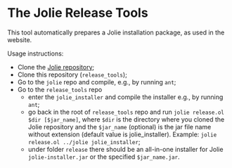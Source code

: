 # The Jolie Release Tools

This tool automatically prepares a Jolie installation package, as used in the website.

Usage instructions:
- Clone the [Jolie repository](https://github.com/jolie/jolie);
- Clone this repository (`release_tools`);
- Go to the `jolie` repo and compile, e.g., by running `ant`;
- Go to the `release_tools` repo
  - enter the `jolie_installer` and compile the installer e.g., by running `ant`;
  - go back in the root of `release_tools` repo and run `jolie release.ol $dir [$jar_name]`, where `$dir` is the directory where you cloned the Jolie repository and the `$jar_name` (optional) is the jar file name without extension (default value is jolie_installer). Example: `jolie release.ol ../jolie jolie_installer`;
  - under folder `release` there should be an all-in-one installer for Jolie `jolie-installer.jar` or the specified `$jar_name.jar`.